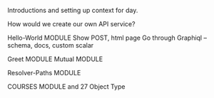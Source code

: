Introductions and setting up context for day.

How would we create our own API service?

Hello-World MODULE
Show POST, html page
Go through Graphiql – schema, docs, custom scalar

Greet MODULE
Mutual MODULE

Resolver-Paths MODULE

COURSES MODULE and 27 Object Type
